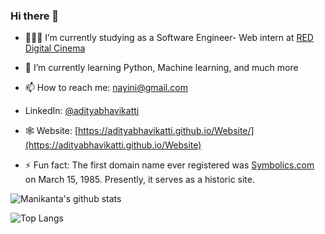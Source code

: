 ### Hi there 👋

- 👨🏽‍💻  I’m currently studying as a Software Engineer- Web intern at [RED Digital Cinema](https://red.com/) 
- 🌱  I’m currently learning Python, Machine learning, and much more 
- 📫  How to reach me: [nayini@gmail.com](mailto:nayini1997@gmail.com)
- LinkedIn: [@adityabhavikatti](https://www.linkedin.com/in/manikantareddynayini/)
- 🕸 Website: [https://adityabhavikatti.github.io/Website/](https://adityabhavikatti.github.io/Website)

- ⚡  Fun fact: The first domain name ever registered was [Symbolics.com](http://symbolics.com/museum/) on March 15, 1985. Presently, it serves as a historic site.


![Manikanta's github stats](https://github-readme-stats.vercel.app/api?username=ManikantaReddyNi&hide=contribs)

![Top Langs](https://github-readme-stats.vercel.app/api/top-langs/?username=ManikantaReddyN)
